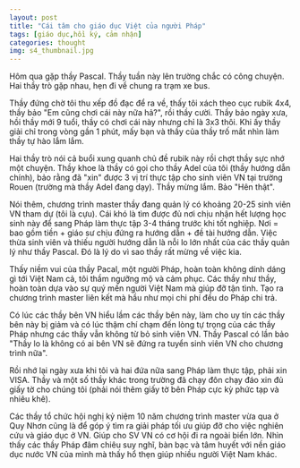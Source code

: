 ```yaml
---
layout: post
title: "Cái tâm cho giáo dục Việt của người Pháp"
tags: [giáo dục,hồi ký, cảm nhận]
categories: thought
img: s4_thumbnail.jpg
---
```


Hôm qua gặp thầy Pascal. Thầy tuần này lên trường chắc có công chuyện. Hai thầy trò gặp nhau, hẹn đi về chung ra trạm xe bus.

Thầy đứng chờ tôi thu xếp đồ đạc để ra về, thấy tôi xách theo cục rubik 4x4, thầy bảo "Em cũng chơi cái này nữa hả?", rồi thầy cười. Thầy bảo ngày xưa, hồi thầy mới 9 tuổi, thầy có chơi cái này nhưng chỉ là 3x3 thôi. Khi ấy thầy giải chỉ trong vòng gần 1 phút, mấy bạn và thầy của thầy trố mắt nhìn làm thầy tự hào lắm lắm.

Hai thầy trò nói cả buổi xung quanh chủ đề rubik này rồi chợt thầy sực nhớ một chuyện. Thầy khoe là thầy có gọi cho thầy Adel của tôi (thầy hướng dẫn chính), bảo rằng đã "xin" được 3 vị trí thực tập cho sinh viên VN tại trường Rouen (trường mà thầy Adel đang dạy). Thầy mừng lắm. Bảo "Hên thật".

Nói thêm, chương trình master thầy đang quản lý có khoảng 20-25 sinh viên VN tham dự (tôi là cựu). Cái khó là tìm được đủ nơi chịu nhận hết lượng học sinh này để sang Pháp làm thực tập 3-4 tháng trước khi tốt nghiệp. Nơi = bao gồm tiền + giáo sư chịu đứng ra hướng dẫn + đề tài hướng dẫn. Việc thừa sinh viên và thiếu người hướng dẫn là nỗi lo lớn nhất của các thầy quản lý như thầy Pascal. Đó là lý do vì sao thầy rất mừng về việc kia.

Thấy niềm vui của thầy Pacal, một người Pháp, hoàn toàn không dính dáng gì tới Việt Nam cả, tôi thầm ngưỡng mộ và cảm phục. Các thầy như thầy, hoàn toàn dựa vào sự quý mến người Việt Nam mà giúp đỡ tận tình. Tạo ra chương trình master liên kết mà hầu như mọi chi phí đều do Pháp chi trả.

Có lúc các thầy bên VN hiểu lầm các thầy bên này, làm cho uy tín các thầy bên này bị giảm và có lúc thậm chí chạm đến lòng tự trọng của các thầy Pháp nhưng các thầy vẫn không từ bỏ sinh viên VN. Thầy Pascal có lần bảo "Thầy lo là không có ai bên VN sẽ đứng ra tuyển sinh viên VN cho chương trình nữa".

Rồi nhớ lại ngày xưa khi tôi và hai đứa nữa sang Pháp làm thực tập, phải xin VISA. Thầy và một số thầy khác trong trường đã chạy đôn chạy đáo xin đủ giấy tờ cho chúng tôi (phải nói thêm giấy tờ bên Pháp cực kỳ phức tạp và nhiêu khê).

Các thầy tổ chức hội nghị kỷ niệm 10 năm chương trình master vừa qua ở Quy Nhơn cũng là để góp ý tìm ra giải pháp tối ưu giúp đỡ cho việc nghiên cứu và giáo dục ở VN. Giúp cho SV VN có cơ hội đi ra ngoài biển lớn. Nhìn thấy các thầy Pháp đâm chiêu suy nghĩ, bàn bạc và tâm huyết với nền giáo dục nước VN của mình mà thấy hổ thẹn giúp nhiều người Việt Nam khác.